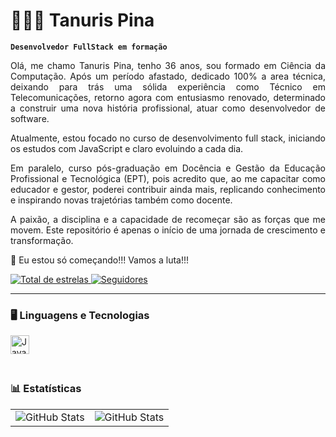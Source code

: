 # 👩🏻‍💻 Tanuris Pina

**`Desenvolvedor FullStack em formação`**

<div align="justify">
  Olá, me chamo Tanuris Pina, tenho 36 anos, sou formado em Ciência da Computação. Após um período afastado, dedicado 100% a area técnica, deixando para trás uma sólida experiência como Técnico em Telecomunicações, retorno agora com entusiasmo renovado, determinado a construir uma nova história profissional, atuar como desenvolvedor de software. 

  Atualmente, estou focado no curso de desenvolvimento full stack, iniciando os estudos com JavaScript e claro evoluindo a cada dia.

  Em paralelo, curso pós-graduação em Docência e Gestão da Educação Profissional e Tecnológica (EPT), pois acredito que, ao me capacitar como educador e gestor, poderei contribuir ainda mais, replicando conhecimento e inspirando novas trajetórias também como docente.

  A paixão, a disciplina e a capacidade de recomeçar são as forças que me movem. Este repositório é apenas o início de uma jornada de crescimento e transformação.

  🚀 Eu estou só começando!!! Vamos a luta!!!
</div>

<p align="left"> 
  <a href="https://github.com/tanurispina?tab=repositories&sort=stargazers"> 
    <img 
      alt="Total de estrelas" 
      title="Total de estrelas GitHub" 
      src="https://custom-icon-badges.demolab.com/github/stars/tanurispina?color=55960c&style=for-the-badge&labelColor=488207&logo=star&label=Estrelas"> 
  </a>
  <a href="https://github.com/tanurispina?tab=followers">
    <img
      alt="Seguidores" 
      title="Me siga no GitHub" 
      src="https://custom-icon-badges.demolab.com/github/followers/tanurispina?color=236ad3&labelColor=1155ba&style=for-the-badge&logo=github&label=Seguidores&logoColor=white">
  </a>
</p>

---

### 🖥️ Linguagens e Tecnologias

<div >
  <img 
    align="left" 
    alt="JavaScript" 
    title="JavaScript"
    width="30px" 
    style="padding-right: 10px;" 
    src="https://cdn.jsdelivr.net/gh/devicons/devicon@latest/icons/javascript/javascript-original.svg" 
  />
  
</div>

<br/><br/><br/>

### 📊 Estatísticas

|  |  |
|--|--|
| ![GitHub Stats](https://github-readme-stats.vercel.app/api?username=tanurispina&show_icons=true&theme=tokyonight&include_all_commits=true&locale=pt-br&hide_title=true&hide=prs&count_private=true&show_icons=true&height=200) | ![GitHub Stats](https://github-readme-stats.vercel.app/api/top-langs/?username=tanurispina&theme=tokyonight&layout=compact&custom_title=Tecnologias&langs_count=7&height=200) |

<br/>
<br/>

